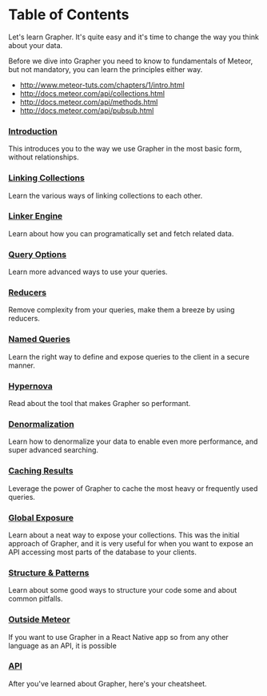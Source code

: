 # Table of Contents

Let's learn Grapher. It's quite easy and it's time to change the way you think about your data.

Before we dive into Grapher you need to know to fundamentals of Meteor, but not mandatory, you can 
learn the principles either way.

- http://www.meteor-tuts.com/chapters/1/intro.html
- http://docs.meteor.com/api/collections.html
- http://docs.meteor.com/api/methods.html
- http://docs.meteor.com/api/pubsub.html

### [Introduction](introduction.md)

This introduces you to the way we use Grapher in the most basic form, without relationships.

### [Linking Collections](linking_collections.md)

Learn the various ways of linking collections to each other.

### [Linker Engine](linker_engine.md)

Learn about how you can programatically set and fetch related data. 

### [Query Options](query_options.md)

Learn more advanced ways to use your queries.

### [Reducers](reducers.md)

Remove complexity from your queries, make them a breeze by using reducers.

### [Named Queries](named_queries.md)

Learn the right way to define and expose queries to the client in a secure manner.

### [Hypernova](hypernova.md)

Read about the tool that makes Grapher so performant.

### [Denormalization](denormalization.md)
 
Learn how to denormalize your data to enable even more performance, and super advanced searching.

### [Caching Results](caching_results.md)

Leverage the power of Grapher to cache the most heavy or frequently used queries.

### [Global Exposure](global_exposure.md)

Learn about a neat way to expose your collections. This was the initial approach of Grapher, and it is very useful
for when you want to expose an API accessing most parts of the database to your clients.

### [Structure & Patterns](structure_and_patterns.md)

Learn about some good ways to structure your code some and about common pitfalls.

### [Outside Meteor](outside_meteor.md)

If you want to use Grapher in a React Native app so from any other language as an API, it is possible

### [API](api.md)

After you've learned about Grapher, here's your cheatsheet.